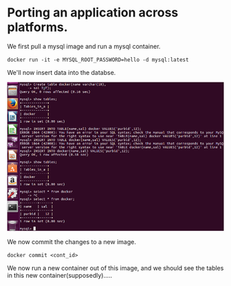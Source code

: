 # Porting an application across platforms.
 We first pull a mysql image and run a mysql container.
 
 ```
 docker run -it -e MYSQL_ROOT_PASSWORD=hello -d mysql:latest
 ```
 
 We'll now insert data into the databse.
 
 ![Screenshot](docs/sqltable_insert_values.png)
 
 We now commit the changes to a new image.
  ```
  docker commit <cont_id> 
  ```
 We now run a new container out of this image, and we should see the tables in this new container(supposedly).....
 
 
 
 
 
